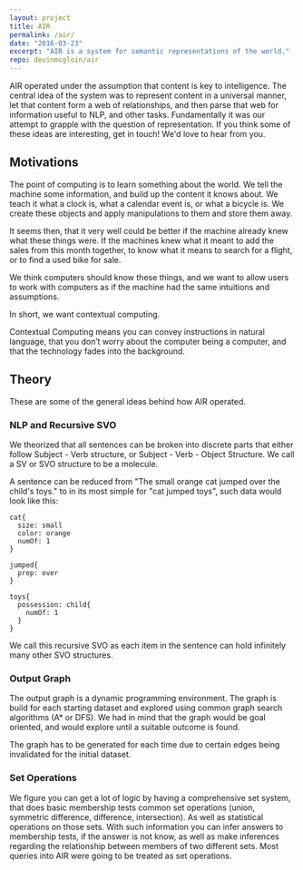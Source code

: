 ```yaml
---
layout: project
title: AIR
permalink: /air/
date: "2016-03-23"
excerpt: "AIR is a system for semantic representations of the world."
repo: devinmcgloin/air
---
```



AIR operated under the assumption that content is key to intelligence. The
central idea of the system was to represent content in a universal manner, let
that content form a web of relationships, and then parse that web for
information useful to NLP, and other tasks. Fundamentally it was our attempt to
grapple with the question of representation. If you think some of these ideas
are interesting, get in touch! We'd love to hear from you.

## Motivations

The point of computing is to learn something about the world. We tell the
machine some information, and build up the content it knows about. We teach it
what a clock is, what a calendar event is, or what a bicycle is. We create these
objects and apply manipulations to them and store them away.

It seems then, that it very well could be better if the machine already knew
what these things were. If the machines knew what it meant to add the sales from
this month together, to know what it means to search for a flight, or to find a
used bike for sale.

We think computers should know these things, and we want to allow users to work
with computers as if the machine had the same intuitions and assumptions.

In short, we want contextual computing.

Contextual Computing means you can convey instructions in natural language, that
you don’t worry about the computer being a computer, and that the technology
fades into the background.

## Theory
These are some of the general ideas behind how AIR operated.

### NLP and Recursive SVO

We theorized that all sentences can be broken into discrete parts that either
follow Subject - Verb structure, or Subject - Verb - Object Structure. We call a
SV or SVO structure to be a molecule.

A sentence can be reduced from "The small orange cat jumped over the child's
toys." to in its most simple for "cat jumped toys", such data would look like
this:

```
cat{
  size: small
  color: orange
  numOf: 1
}

jumped{
  prep: over
}

toys{
  possession: child{
    numOf: 1
  }
}
```

We call this recursive SVO as each item in the sentence can hold infinitely many
other SVO structures.

### Output Graph

The output graph is a dynamic programming environment. The graph is build for
each starting dataset and explored using common graph search algorithms (A* or
DFS). We had in mind that the graph would be goal oriented, and would explore
until a suitable outcome is found.

The graph has to be generated for each time due to certain edges being
invalidated for the initial dataset.

### Set Operations

We figure you can get a lot of logic by having a comprehensive set system, that
does basic membership tests common set operations (union, symmetric difference,
difference, intersection). As well as statistical operations on those sets. With
such information you can infer answers to membership tests, if the answer is not
know, as well as make inferences regarding the relationship between members of
two different sets. Most queries into AIR were going to be treated as set
operations.
